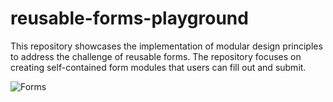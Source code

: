 # reusable-forms-playground
This repository showcases the implementation of modular design principles to address the challenge of reusable forms. The repository focuses on creating self-contained form modules that users can fill out and submit.

![Forms](https://github.com/vasiliy-klyotskin/reusable-forms-playground/assets/54911315/484badf3-f3ae-4752-88ff-a90b99f24626)
